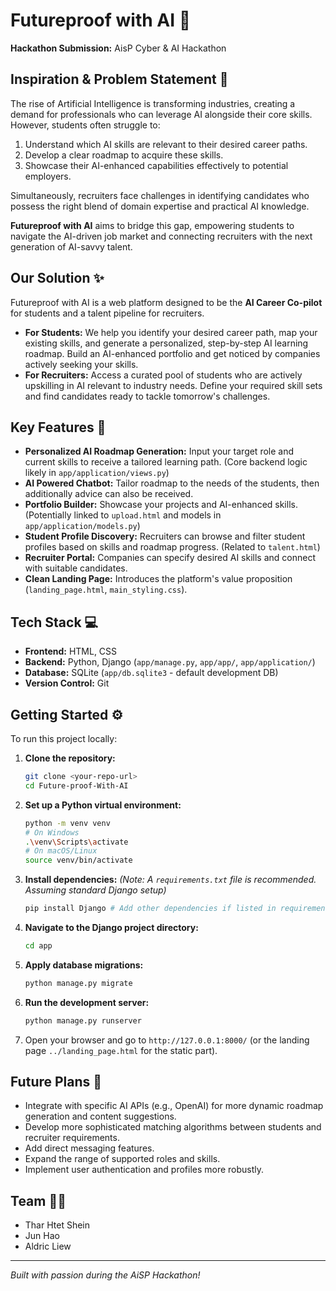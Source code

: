 # Futureproof with AI 🚀

**Hackathon Submission:** AisP Cyber & AI Hackathon

## Inspiration & Problem Statement 🤔

The rise of Artificial Intelligence is transforming industries, creating a demand for professionals who can leverage AI alongside their core skills. However, students often struggle to:

1.  Understand which AI skills are relevant to their desired career paths.
2.  Develop a clear roadmap to acquire these skills.
3.  Showcase their AI-enhanced capabilities effectively to potential employers.

Simultaneously, recruiters face challenges in identifying candidates who possess the right blend of domain expertise and practical AI knowledge.

**Futureproof with AI** aims to bridge this gap, empowering students to navigate the AI-driven job market and connecting recruiters with the next generation of AI-savvy talent.

## Our Solution ✨

Futureproof with AI is a web platform designed to be the **AI Career Co-pilot** for students and a talent pipeline for recruiters.

*   **For Students:** We help you identify your desired career path, map your existing skills, and generate a personalized, step-by-step AI learning roadmap. Build an AI-enhanced portfolio and get noticed by companies actively seeking your skills.
*   **For Recruiters:** Access a curated pool of students who are actively upskilling in AI relevant to industry needs. Define your required skill sets and find candidates ready to tackle tomorrow's challenges.

## Key Features 🎯

*   **Personalized AI Roadmap Generation:** Input your target role and current skills to receive a tailored learning path. (Core backend logic likely in `app/application/views.py`)
*   **AI Powered Chatbot:** Tailor roadmap to the needs of the students, then additionally advice can also be received.
*   **Portfolio Builder:** Showcase your projects and AI-enhanced skills. (Potentially linked to `upload.html` and models in `app/application/models.py`)
*   **Student Profile Discovery:** Recruiters can browse and filter student profiles based on skills and roadmap progress. (Related to `talent.html`)
*   **Recruiter Portal:** Companies can specify desired AI skills and connect with suitable candidates.
*   **Clean Landing Page:** Introduces the platform's value proposition (`landing_page.html`, `main_styling.css`).

## Tech Stack 💻

*   **Frontend:** HTML, CSS
*   **Backend:** Python, Django (`app/manage.py`, `app/app/`, `app/application/`)
*   **Database:** SQLite (`app/db.sqlite3` - default development DB)
*   **Version Control:** Git

## Getting Started ⚙️

To run this project locally:

1.  **Clone the repository:**
    ```bash
    git clone <your-repo-url>
    cd Future-proof-With-AI
    ```
2.  **Set up a Python virtual environment:**
    ```bash
    python -m venv venv
    # On Windows
    .\venv\Scripts\activate
    # On macOS/Linux
    source venv/bin/activate
    ```
3.  **Install dependencies:**
    *(Note: A `requirements.txt` file is recommended. Assuming standard Django setup)*
    ```bash
    pip install Django # Add other dependencies if listed in requirements.txt
    ```
4.  **Navigate to the Django project directory:**
    ```bash
    cd app
    ```
5.  **Apply database migrations:**
    ```bash
    python manage.py migrate
    ```
6.  **Run the development server:**
    ```bash
    python manage.py runserver
    ```
7.  Open your browser and go to `http://127.0.0.1:8000/` (or the landing page `../landing_page.html` for the static part).

## Future Plans 🔮

*   Integrate with specific AI APIs (e.g., OpenAI) for more dynamic roadmap generation and content suggestions.
*   Develop more sophisticated matching algorithms between students and recruiter requirements.
*   Add direct messaging features.
*   Expand the range of supported roles and skills.
*   Implement user authentication and profiles more robustly.

## Team 🧑‍💻

*   Thar Htet Shein
*   Jun Hao
*   Aldric Liew

---

*Built with passion during the AiSP Hackathon!*

